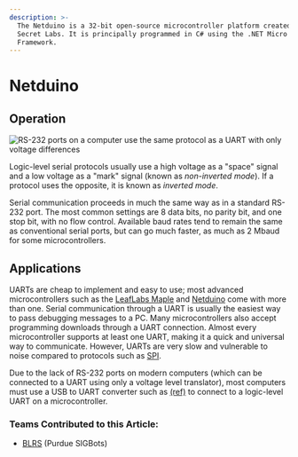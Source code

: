 ```yaml
---
description: >-
  The Netduino is a 32-bit open-source microcontroller platform created by
  Secret Labs. It is principally programmed in C# using the .NET Micro
  Framework.
---
```


# Netduino

## Operation

![ RS-232 ports on a computer use the same protocol as a UART with only voltage differences](https://phabricator.purduesigbots.com/file/data/luq7cf5gw4qtsazvpmnj/PHID-FILE-a74hi2uen6tvtl6piwrx/uart_serial_port.jpg)

Logic-level serial protocols usually use a high voltage as a "space" signal and a low voltage as a "mark" signal (known as _non-inverted mode_). If a protocol uses the opposite, it is known as _inverted mode_.

Serial communication proceeds in much the same way as in a standard RS-232 port. The most common settings are 8 data bits, no parity bit, and one stop bit, with no flow control. Available baud rates tend to remain the same as conventional serial ports, but can go much faster, as much as 2 Mbaud for some microcontrollers.

## Applications

UARTs are cheap to implement and easy to use; most advanced microcontrollers such as the [LeafLabs Maple](leaflabs-maple.md) and [Netduino](netduino.md) come with more than one. Serial communication through a UART is usually the easiest way to pass debugging messages to a PC. Many microcontrollers also accept programming downloads through a UART connection. Almost every microcontroller supports at least one UART, making it a quick and universal way to communicate. However, UARTs are very slow and vulnerable to noise compared to protocols such as [SPI](../spi.md).

Due to the lack of RS-232 ports on modern computers (which can be connected to a UART using only a voltage level translator), most computers must use a USB to UART converter such as [(ref)](http://www.sparkfun.com/products/9716) to connect to a logic-level UART on a microcontroller.

### Teams Contributed to this Article:

* [BLRS](https://purduesigbots.com) (Purdue SIGBots)
